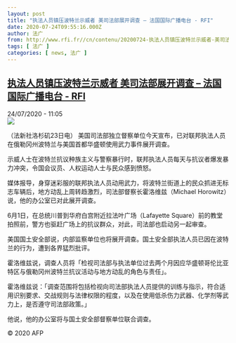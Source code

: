 ```yaml
---
layout: post
title: "执法人员镇压波特兰示威者 美司法部展开调查 – 法国国际广播电台 - RFI"
date: 2020-07-24T09:55:16.000Z
author: 法广
from: http://www.rfi.fr//cn/contenu/20200724-执法人员镇压波特兰示威者-美司法部展开调查
tags: [ 法广 ]
categories: [ news, 法广 ]
---
```

<!--1595584516000-->
[执法人员镇压波特兰示威者 美司法部展开调查 – 法国国际广播电台 - RFI](http://www.rfi.fr//cn/contenu/20200724-%E6%89%A7%E6%B3%95%E4%BA%BA%E5%91%98%E9%95%87%E5%8E%8B%E6%B3%A2%E7%89%B9%E5%85%B0%E7%A4%BA%E5%A8%81%E8%80%85-%E7%BE%8E%E5%8F%B8%E6%B3%95%E9%83%A8%E5%B1%95%E5%BC%80%E8%B0%83%E6%9F%A5)
------

<div>
<div>24/07/2020 - 11:05</div><img src="https://s.rfi.fr/media/display/fb29ecc6-cd90-11ea-91fc-005056a964fe/w:310/p:16x9/int0014b.200724170502.jpg"><div class="t-content__body u-clearfix"><div class="m-interstitial"></div><p>（法新社洛杉矶23日电）    美国司法部独立督察单位今天宣布，已对联邦执法人员在俄勒冈州波特兰与美国首都华盛顿使用武力事件展开调查。</p><p>    示威人士在波特兰抗议种族主义与警察暴行时，联邦执法人员每天与抗议者爆发暴力冲突，令国会议员、人权运动人士与民众感到愤怒。</p><p>    媒体报导，身穿迷彩服的联邦执法人员动用武力，将波特兰街道上的民众抓进无标志车辆后，地方动乱上周转趋激烈，司法部督察长霍洛维兹（Michael Horowitz）说，他的办公室已对此展开调查。</p><p>    6月1日，在总统川普到华府白宫附近拉法叶广场（Lafayette Square）前的教堂拍照前，警方也驱赶广场上的抗议群众，对此，司法部也启动另一起审查。</p><p>    美国国土安全部说，内部监察单位也将展开调查。国土安全部执法人员已因在波特兰的行为，遭到各界猛烈批评。</p><p>    霍洛维兹说，调查人员将「检视司法部与执法单位过去两个月因应华盛顿哥伦比亚特区与俄勒冈州波特兰抗议活动与地方动乱的角色与责任」。</p><p>    霍洛维兹说：「调查范围将包括检视向司法部执法人员提供的训练与指示，符合适用识别要求、交战规则与法律权限的程度，以及在使用低杀伤力武器、化学剂等武力上，是否遵守司法部政策。」</p><p>    他说，他的办公室将与国土安全部督察单位联合调查。</p><p class="t-copyright">© 2020 AFP</p>        </div>
</div>
